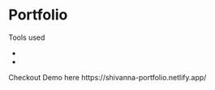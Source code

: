 # Portfolio
<html>
  <body>
    <p>Tools used</p>
    <ul>
      <li><li></li></li>
    </ul>
  </body>
</html>
Checkout Demo here   https://shivanna-portfolio.netlify.app/

